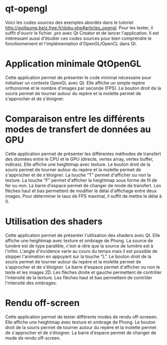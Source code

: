 qt-opengl
=========

Voici les codes sources des exemples abordés dans le tutoriel http://guillaume.belz.free.fr/doku.php#articles_opengl. Pour les tester, il suffit d'ouvrir le fichier .pro avec Qt Creator et de lancer l'application. Il est intéressant aussi d'étudier ces codes sources pour bien comprendre le fonctionnement et l'implémentation d'OpenGL/OpenCL dans Qt.

Application minimale QtOpenGL
=========

Cette application permet de présenter le code minimal nécessaire pour initialiser un contexte OpenGL avec Qt. Elle affiche un simple repère orthonormé et le nombre d'images par seconde (FPS). Le bouton droit de la souris permet de tourner autour du repère et la molette permet de s'approcher et de s'éloigner.

Comparaison entre les différents modes de transfert de données au GPU
=========

Cette application permet de présenter les différentes méthodes de transfert des données entre le CPU et le GPU (directe, vertex array, vertex buffer, indices). Elle affiche une heightmap avec texture. Le bouton droit de la souris permet de tourner autour du repère et la molette permet de s'approcher et de s'éloigner. La touche “T” permet d'afficher ou non la texture. La touche “F” permet d'afficher la heightmap sous forme de fil de fer ou non. La barre d'espace permet de changer de mode de transfert. Les flèches haut et bas permettent de modifier le délai d'affichage entre deux images. Pour déterminer le taux de FPS maximal, il suffit de mettre le délai à 0.

Utilisation des shaders
=========

Cette application permet de présenter l'utilisation des shaders avec Qt. Elle affiche une heightmap avec texture et ombrage de Phong. La source de lumière est de type parallèle, c'est-à-dire que la source de lumière est à l'infini. L'angle d'incidence varie au cours du temps mais il est possible de stopper l'animation en appuyant sur la touche “L”. Le bouton droit de la souris permet de tourner autour du repère et la molette permet de s'approcher et de s'éloigner. La barre d'espace permet d'afficher ou non le texte et les images 2D. Les flèches droite et gauche permettent de contrôler l'intensité de la texture. Les flèches haut et bas permettent de contrôler l'intensité des ombrages.

Rendu off-screen
=========

Cette application permet de tester différents modes de rendu off-screeen. Elle affiche une heightmap avec texture et ombrage de Phong. Le bouton droit de la souris permet de tourner autour du repère et la molette permet de s'approcher et de s'éloigner. La barre d'espace permet de changer de mode de rendu off-screen.




